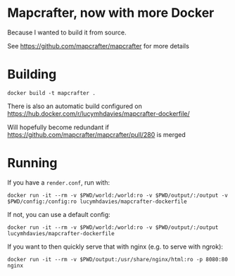 # Mapcrafter, now with more Docker

Because I wanted to build it from source.

See https://github.com/mapcrafter/mapcrafter for more details

# Building

```
docker build -t mapcrafter .
```

There is also an automatic build configured on https://hub.docker.com/r/lucymhdavies/mapcrafter-dockerfile/

Will hopefully become redundant if https://github.com/mapcrafter/mapcrafter/pull/280 is merged

# Running

If you have a `render.conf`, run with:

```
docker run -it --rm -v $PWD/world:/world:ro -v $PWD/output/:/output -v $PWD/config:/config:ro lucymhdavies/mapcrafter-dockerfile
```

If not, you can use a default config:

```
docker run -it --rm -v $PWD/world:/world:ro -v $PWD/output/:/output lucymhdavies/mapcrafter-dockerfile
```



If you want to then quickly serve that with nginx (e.g. to serve with ngrok):

```
docker run -it --rm -v $PWD/output:/usr/share/nginx/html:ro -p 8080:80 nginx
```

